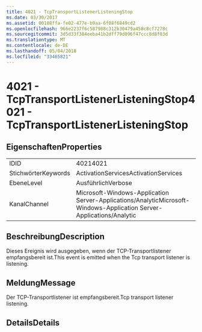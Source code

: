 ```yaml
---
title: 4021 - TcpTransportListenerListeningStop
ms.date: 03/30/2017
ms.assetid: 00108ffa-fe02-477e-b9aa-6f08f6849cd2
ms.openlocfilehash: 966e2237f6c587988c312b30479a458c8cf7278c
ms.sourcegitcommit: 3d5d33f384eeba41b2dff79d096f47ccc8d8f03d
ms.translationtype: MT
ms.contentlocale: de-DE
ms.lasthandoff: 05/04/2018
ms.locfileid: "33465821"
---
```

# <a name="4021---tcptransportlistenerlisteningstop"></a><span data-ttu-id="a4207-102">4021 - TcpTransportListenerListeningStop</span><span class="sxs-lookup"><span data-stu-id="a4207-102">4021 - TcpTransportListenerListeningStop</span></span>
## <a name="properties"></a><span data-ttu-id="a4207-103">Eigenschaften</span><span class="sxs-lookup"><span data-stu-id="a4207-103">Properties</span></span>  
  
|||  
|-|-|  
|<span data-ttu-id="a4207-104">ID</span><span class="sxs-lookup"><span data-stu-id="a4207-104">ID</span></span>|<span data-ttu-id="a4207-105">4021</span><span class="sxs-lookup"><span data-stu-id="a4207-105">4021</span></span>|  
|<span data-ttu-id="a4207-106">Stichwörter</span><span class="sxs-lookup"><span data-stu-id="a4207-106">Keywords</span></span>|<span data-ttu-id="a4207-107">ActivationServices</span><span class="sxs-lookup"><span data-stu-id="a4207-107">ActivationServices</span></span>|  
|<span data-ttu-id="a4207-108">Ebene</span><span class="sxs-lookup"><span data-stu-id="a4207-108">Level</span></span>|<span data-ttu-id="a4207-109">Ausführlich</span><span class="sxs-lookup"><span data-stu-id="a4207-109">Verbose</span></span>|  
|<span data-ttu-id="a4207-110">Kanal</span><span class="sxs-lookup"><span data-stu-id="a4207-110">Channel</span></span>|<span data-ttu-id="a4207-111">Microsoft-Windows-Application Server-Applications/Analytic</span><span class="sxs-lookup"><span data-stu-id="a4207-111">Microsoft-Windows-Application Server-Applications/Analytic</span></span>|  
  
## <a name="description"></a><span data-ttu-id="a4207-112">Beschreibung</span><span class="sxs-lookup"><span data-stu-id="a4207-112">Description</span></span>  
 <span data-ttu-id="a4207-113">Dieses Ereignis wird ausgegeben, wenn der TCP-Transportlistener empfangsbereit ist.</span><span class="sxs-lookup"><span data-stu-id="a4207-113">This event is emitted when the Tcp transport listener is listening.</span></span>  
  
## <a name="message"></a><span data-ttu-id="a4207-114">Meldung</span><span class="sxs-lookup"><span data-stu-id="a4207-114">Message</span></span>  
 <span data-ttu-id="a4207-115">Der TCP-Transportlistener ist empfangsbereit.</span><span class="sxs-lookup"><span data-stu-id="a4207-115">Tcp transport listener listening.</span></span>  
  
## <a name="details"></a><span data-ttu-id="a4207-116">Details</span><span class="sxs-lookup"><span data-stu-id="a4207-116">Details</span></span>
